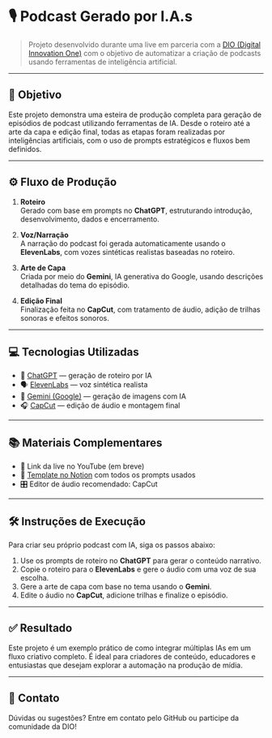 # 🎙️ Podcast Gerado por I.A.s

> Projeto desenvolvido durante uma live em parceria com a [DIO (Digital Innovation One)](https://www.dio.me/) com o objetivo de automatizar a criação de podcasts usando ferramentas de inteligência artificial.

---

## 🎯 Objetivo

Este projeto demonstra uma esteira de produção completa para geração de episódios de podcast utilizando ferramentas de IA. Desde o roteiro até a arte da capa e edição final, todas as etapas foram realizadas por inteligências artificiais, com o uso de prompts estratégicos e fluxos bem definidos.

---

## ⚙️ Fluxo de Produção

1. **Roteiro**  
   Gerado com base em prompts no **ChatGPT**, estruturando introdução, desenvolvimento, dados e encerramento.

2. **Voz/Narração**  
   A narração do podcast foi gerada automaticamente usando o **ElevenLabs**, com vozes sintéticas realistas baseadas no roteiro.

3. **Arte de Capa**  
   Criada por meio do **Gemini**, IA generativa do Google, usando descrições detalhadas do tema do episódio.

4. **Edição Final**  
   Finalização feita no **CapCut**, com tratamento de áudio, adição de trilhas sonoras e efeitos sonoros.

---

## 💻 Tecnologias Utilizadas

- 🤖 [ChatGPT](https://chat.openai.com) — geração de roteiro por IA
- 🗣️ [ElevenLabs](https://www.elevenlabs.io/) — voz sintética realista
- 🎨 [Gemini (Google)](https://gemini.google.com/) — geração de imagens com IA
- 🎧 [CapCut](https://www.capcut.com/) — edição de áudio e montagem final

---

## 📚 Materiais Complementares

- 🔴 Link da live no YouTube (em breve)
- 📓 [Template no Notion](#) com todos os prompts usados
- 🎛️ Editor de áudio recomendado: CapCut

---

## 🛠️ Instruções de Execução

Para criar seu próprio podcast com IA, siga os passos abaixo:

1. Use os prompts de roteiro no **ChatGPT** para gerar o conteúdo narrativo.
2. Copie o roteiro para o **ElevenLabs** e gere o áudio com uma voz de sua escolha.
3. Gere a arte de capa com base no tema usando o **Gemini**.
4. Edite o áudio no **CapCut**, adicione trilhas e finalize o episódio.

---

## ✅ Resultado

Este projeto é um exemplo prático de como integrar múltiplas IAs em um fluxo criativo completo. É ideal para criadores de conteúdo, educadores e entusiastas que desejam explorar a automação na produção de mídia.

---

## 📩 Contato

Dúvidas ou sugestões? Entre em contato pelo GitHub ou participe da comunidade da DIO!

